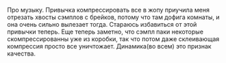 ---
---
Про музыку. Привычка компрессировать все в жопу приучила меня отрезать хвосты сэмплов с брейков, потому что там дофига комнаты, и она очень сильно вылезает тогда. Стараюсь избавиться от этой привычки теперь. Еще теперь заметно, что сэмпл паки некоторые скомпрессированны уже из коробки, так что потом даже склеивающая компрессия просто все уничтожает. Динамика(во всем) это признак качества.